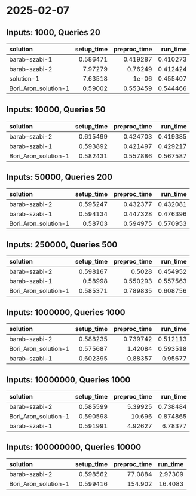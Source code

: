 # 2025-02-07

## Inputs: 1000, Queries 20

| solution             |   setup_time |   preproc_time |   run_time |
|:---------------------|-------------:|---------------:|-----------:|
| barab-szabi-1        |     0.586471 |       0.419287 |   0.410273 |
| barab-szabi-2        |     7.97279  |       0.76249  |   0.412424 |
| solution-1           |     7.63518  |       1e-06    |   0.455407 |
| Bori_Aron_solution-1 |     0.59002  |       0.553459 |   0.544466 |

## Inputs: 10000, Queries 50

| solution             |   setup_time |   preproc_time |   run_time |
|:---------------------|-------------:|---------------:|-----------:|
| barab-szabi-2        |     0.615499 |       0.424703 |   0.419385 |
| barab-szabi-1        |     0.593892 |       0.421497 |   0.429217 |
| Bori_Aron_solution-1 |     0.582431 |       0.557886 |   0.567587 |

## Inputs: 50000, Queries 200

| solution             |   setup_time |   preproc_time |   run_time |
|:---------------------|-------------:|---------------:|-----------:|
| barab-szabi-2        |     0.595247 |       0.432377 |   0.432081 |
| barab-szabi-1        |     0.594134 |       0.447328 |   0.476396 |
| Bori_Aron_solution-1 |     0.58703  |       0.594975 |   0.570953 |

## Inputs: 250000, Queries 500

| solution             |   setup_time |   preproc_time |   run_time |
|:---------------------|-------------:|---------------:|-----------:|
| barab-szabi-2        |     0.598167 |       0.5028   |   0.454952 |
| barab-szabi-1        |     0.58998  |       0.550293 |   0.557563 |
| Bori_Aron_solution-1 |     0.585371 |       0.789835 |   0.608756 |

## Inputs: 1000000, Queries 1000

| solution             |   setup_time |   preproc_time |   run_time |
|:---------------------|-------------:|---------------:|-----------:|
| barab-szabi-2        |     0.588235 |       0.739742 |   0.512113 |
| Bori_Aron_solution-1 |     0.575687 |       1.42084  |   0.593518 |
| barab-szabi-1        |     0.602395 |       0.88357  |   0.95677  |

## Inputs: 10000000, Queries 1000

| solution             |   setup_time |   preproc_time |   run_time |
|:---------------------|-------------:|---------------:|-----------:|
| barab-szabi-2        |     0.585599 |        5.39925 |   0.738484 |
| Bori_Aron_solution-1 |     0.590598 |       10.696   |   0.874865 |
| barab-szabi-1        |     0.591991 |        4.92627 |   6.78377  |

## Inputs: 100000000, Queries 10000

| solution             |   setup_time |   preproc_time |   run_time |
|:---------------------|-------------:|---------------:|-----------:|
| barab-szabi-2        |     0.598562 |        77.0884 |    2.97309 |
| Bori_Aron_solution-1 |     0.599416 |       154.902  |   16.4083  |